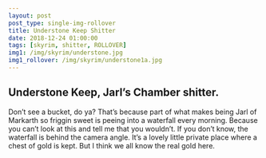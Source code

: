 ```yaml
---
layout: post
post_type: single-img-rollover
title: Understone Keep Shitter
date: 2018-12-24 01:00:00
tags: [skyrim, shitter, ROLLOVER]
img1: /img/skyrim/understone.jpg
img1_rollover: /img/skyrim/understone1a.jpg
---
```

## Understone Keep, Jarl’s Chamber shitter.

Don’t see a bucket, do ya? That’s because part of what makes being Jarl of Markarth so friggin sweet is peeing into a waterfall every morning. Because you can’t look at this and tell me that you wouldn’t. If you don’t know, the waterfall is behind the camera angle. It’s a lovely little private place where a chest of gold is kept. But I think we all know the real gold here.
